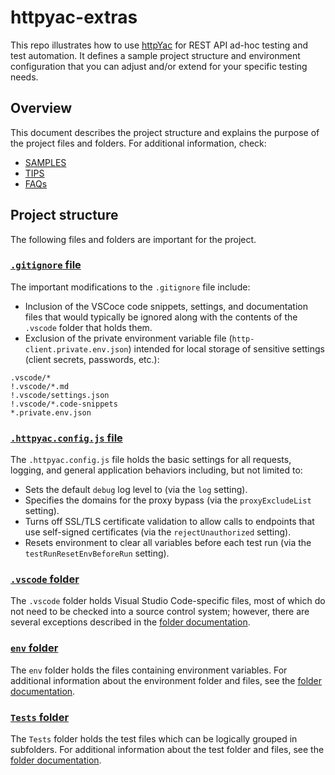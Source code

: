 # httpyac-extras

This repo illustrates how to use [httpYac](https://httpyac.github.io/) for REST API ad-hoc testing and test automation. It defines a sample project structure and environment configuration that you can adjust and/or extend for your specific testing needs.

## Overview

This document describes the project structure and explains the purpose of the project files and folders. For additional information, check:

- [SAMPLES](SAMPLES.md)
- [TIPS](TIPS.md)
- [FAQs](FAQs.md)

## Project structure

The following files and folders are important for the project.

### [`.gitignore` file](.gitignore)

The important modifications to the `.gitignore` file include:

- Inclusion of the VSCoce code snippets, settings, and documentation files that would typically be ignored along with the contents of the `.vscode` folder that holds them.
- Exclusion of the private environment variable file (`http-client.private.env.json`) intended for local storage of sensitive settings (client secrets, passwords, etc.):

```text
.vscode/*
!.vscode/*.md
!.vscode/settings.json
!.vscode/*.code-snippets
*.private.env.json
```

### [`.httpyac.config.js` file](.httpyac.config.js)

The `.httpyac.config.js` file holds the basic settings for all requests, logging, and general application behaviors including, but not limited to:

- Sets the default `debug` log level to (via the `log` setting).
- Specifies the domains for the proxy bypass (via the `proxyExcludeList` setting).
- Turns off SSL/TLS certificate validation to allow calls to endpoints that use self-signed certificates (via the `rejectUnauthorized` setting).
- Resets environment to clear all variables before each test run (via the `testRunResetEnvBeforeRun` setting).

### [`.vscode` folder](.vscode)

The `.vscode` folder holds Visual Studio Code-specific files, most of which do not need to be checked into a source control system; however, there are several exceptions described in the [folder documentation](.vscode).

### [`env` folder](env)

The `env` folder holds the files containing environment variables. For additional information about the environment folder and files, see the [folder documentation](env).

### [`Tests` folder](Tests)

The `Tests` folder holds the test files which can be logically grouped in subfolders. For additional information about the test folder and files, see the [folder documentation](Tests).
